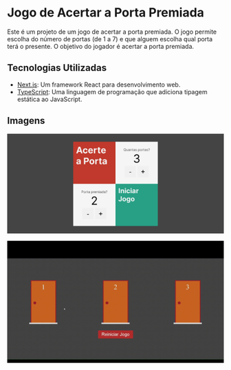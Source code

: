 # Jogo de Acertar a Porta Premiada

Este é um projeto de um jogo de acertar a porta premiada. O jogo permite escolha do número de portas (de 1 a 7) e que alguem escolha qual porta terá o presente. O objetivo do jogador é acertar a porta premiada.

## Tecnologias Utilizadas

- [Next.js](https://nextjs.org/): Um framework React para desenvolvimento web.
- [TypeScript](https://www.typescriptlang.org/): Uma linguagem de programação que adiciona tipagem estática ao JavaScript.

## Imagens

![Foto](./src/prints/inicio.png)

![Video](./src/prints/video.gif)